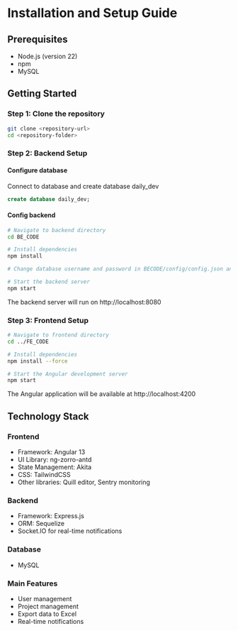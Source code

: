 # Installation and Setup Guide

## Prerequisites
- Node.js (version 22)
- npm
- MySQL

## Getting Started

### Step 1: Clone the repository
```bash
git clone <repository-url>
cd <repository-folder>
```
### Step 2: Backend Setup
#### Configure database

Connect to database and create database daily_dev
```sql
create database daily_dev;
```

#### Config backend
```bash
# Navigate to backend directory
cd BE_CODE

# Install dependencies
npm install

# Change database username and password in BECODE/config/config.json and BECODE/app/config/config-db.js

# Start the backend server
npm start
```
The backend server will run on http://localhost:8080

### Step 3: Frontend Setup
```bash
# Navigate to frontend directory
cd ../FE_CODE

# Install dependencies
npm install --force

# Start the Angular development server
npm start
```
The Angular application will be available at http://localhost:4200

## Technology Stack

### Frontend
- Framework: Angular 13
- UI Library: ng-zorro-antd
- State Management: Akita
- CSS: TailwindCSS
- Other libraries: Quill editor, Sentry monitoring
### Backend
- Framework: Express.js
- ORM: Sequelize
- Socket.IO for real-time notifications
### Database
- MySQL
### Main Features
- User management
- Project management
- Export data to Excel
- Real-time notifications

